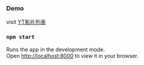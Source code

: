 ### Demo

visit [YT影片列表](https://johnnyhuangtw.github.io/kk-interview-assignment/)

### `npm start`

Runs the app in the development mode.\
Open [http://localhost:8000](http://localhost:8000) to view it in your browser.

